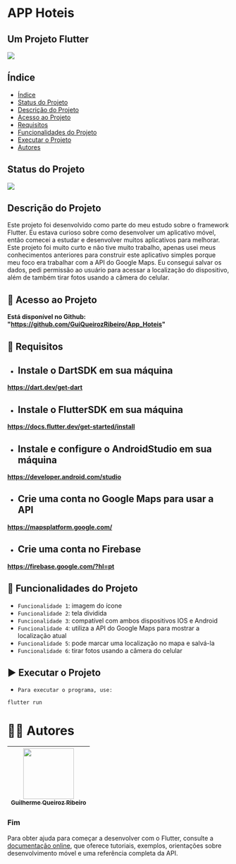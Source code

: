 APP Hoteis
==========
## Um Projeto Flutter

![](https://icon-library.com/images/hotel-app-icon/hotel-app-icon-19.jpg)

## Índice

* [Índice](#índice)
* [Status do Projeto](#status-do-projeto)
* [Descrição do Projeto](#descrição-do-projeto)
* [Acesso ao Projeto](#-acesso-ao-projeto)
* [Requisitos](#-requisitos)
* [Funcionalidades do Projeto](#-funcionalidades-do-projeto)
* [Executar o Projeto](#-executar-o-projeto)
* [Autores](#-autores)

## Status do Projeto

![](https://img.shields.io/badge/state-success-brightgreen/github/deployments/:user/:repo/:environment)

## Descrição do Projeto

Este projeto foi desenvolvido como parte do meu estudo sobre o framework Flutter. Eu estava curioso sobre como desenvolver um aplicativo móvel, então comecei a estudar e desenvolver muitos aplicativos para melhorar. Este projeto foi muito curto e não tive muito trabalho, apenas usei meus conhecimentos anteriores para construir este aplicativo simples porque meu foco era trabalhar com a API do Google Maps. Eu consegui salvar os dados, pedi permissão ao usuário para acessar a localização do dispositivo, além de também tirar fotos usando a câmera do celular.

## 📁 Acesso ao Projeto

**Está disponível no Github: "https://github.com/GuiQueirozRibeiro/App_Hoteis"**

## 📝 Requisitos

- ## Instale o DartSDK em sua máquina

**https://dart.dev/get-dart**

- ## Instale o FlutterSDK em sua máquina

**https://docs.flutter.dev/get-started/install**
 
- ## Instale e configure o AndroidStudio em sua máquina

**https://developer.android.com/studio**
 
- ## Crie uma conta no Google Maps para usar a API

**https://mapsplatform.google.com/**

- ## Crie uma conta no Firebase

**https://firebase.google.com/?hl=pt**

## 🔨 Funcionalidades do Projeto

- `Funcionalidade 1`: imagem do ícone
- `Funcionalidade 2`: tela dividida
- `Funcionalidade 3`: compatível com ambos dispositivos IOS e Android
- `Funcionalidade 4`: utiliza a API do Google Maps para mostrar a localização atual
- `Funcionalidade 5`: pode marcar uma localização no mapa e salvá-la
- `Funcionalidade 6`: tirar fotos usando a câmera do celular

## ▶ Executar o Projeto

- `Para executar o programa, use:`

```console
flutter run
```

# 👨‍💻 Autores

| [<img src="https://avatars.githubusercontent.com/u/70274921?s=400&u=c1688d6fcd13223bfe1093c6d16b3b6b646545fe&v=4" width=115><br><sub>Guilherme Queiroz Ribeiro</sub>](https://github.com/GuiQueirozRibeiro)
| :---: |

### Fim

Para obter ajuda para começar a desenvolver com o Flutter, consulte a
[documentação online](https://docs.flutter.dev/), que oferece tutoriais,
exemplos, orientações sobre desenvolvimento móvel e uma referência completa da API.
